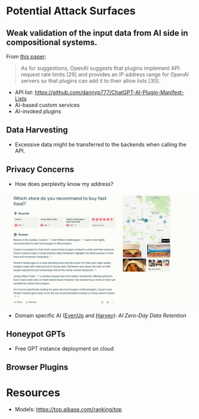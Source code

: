 # Potential Attack Surfaces

## Weak validation of the input data from AI side in compositional systems.

From [this paper](https://arxiv.org/pdf/2309.10254):

> As for suggestions, OpenAI suggests that plugins implement API request rate limits [29] and provides an IP address range for OpenAI servers so that plugins can add it to their allow lists [30].

- API list: <https://github.com/dannyp777/ChatGPT-AI-Plugin-Manifest-Lists>
- AI-based custom services
- AI-invoked plugins

## Data Harvesting

- Excessive data might be transferred to the backends when calling the API.

## Privacy Concerns

- How does perplexity know my address?

![preplexity](./Screenshot_preplexity.png)

- Domain specific AI ([EvenUp](https://www.evenuplaw.com) and [Harvey](https://www.harvey.ai/)): _AI Zero-Day Data Retention_

## Honeypot GPTs

- Free GPT instance deployment on cloud

## Browser Plugins

# Resources

- Models: <https://top.aibase.com/ranking/top>
